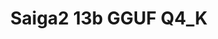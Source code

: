 ---
title: Saiga2 13b GGUF Q4_K
emoji: 🔥
colorFrom: pink
colorTo: yellow
sdk: gradio
sdk_version: 3.32.0
app_file: app.py
pinned: false
---
